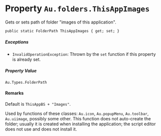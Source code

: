 # Property `Au.folders.ThisAppImages`

Gets or sets path of folder "images of this application".

```
public static FolderPath ThisAppImages { get; set; }
```

##### Exceptions

- `InvalidOperationException`:
    Thrown by the `set` function if this property is already set.

##### Property Value

`Au.Types.FolderPath`

#### Remarks

Default is `ThisAppBS + "Images"`.

Used by functions of these classes: `Au.icon`, `Au.popupMenu`, `Au.toolbar`, `Au.uiimage`, possibly some other. This function does not auto-create the folder; usually it is created when installing the application; the script editor does not use and does not install it.